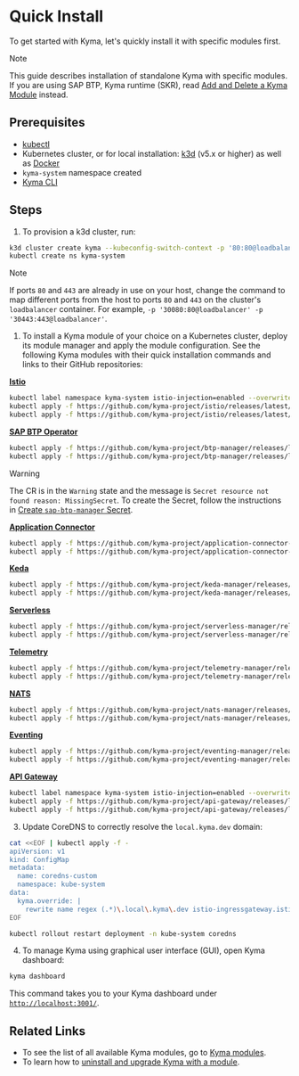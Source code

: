 # Quick Install

To get started with Kyma, let's quickly install it with specific modules first.

> [!NOTE]
> This guide describes installation of standalone Kyma with specific modules. If you are using SAP BTP, Kyma runtime (SKR), read [Add and Delete a Kyma Module](https://help.sap.com/docs/btp/sap-business-technology-platform/enable-and-disable-kyma-module?locale=en-US&version=Cloud) instead.

## Prerequisites

- [kubectl](https://kubernetes.io/docs/tasks/tools/install-kubectl/)
- Kubernetes cluster, or for local installation: [k3d](https://k3d.io) (v5.x or higher) as well as [Docker](https://www.docker.com/)
- `kyma-system` namespace created
- [Kyma CLI](https://github.com/kyma-project/cli)

## Steps

1. To provision a k3d cluster, run:

  ```bash
  k3d cluster create kyma --kubeconfig-switch-context -p '80:80@loadbalancer' -p '443:443@loadbalancer' --k3s-arg '--disable=traefik@server:*' --k3s-arg '--tls-san=host.docker.internal@server:*'
  kubectl create ns kyma-system
  ```
  >[!NOTE]
  > If ports `80` and `443` are already in use on your host, change the command to map different ports from the host to ports `80` and `443` on the cluster's `loadbalancer` container. For example, `-p '30080:80@loadbalancer' -p '30443:443@loadbalancer'`.

1. To install a Kyma module of your choice on a Kubernetes cluster, deploy its module manager and apply the module configuration. See the following Kyma modules with their quick installation commands and links to their GitHub repositories:

  [**Istio**](https://github.com/kyma-project/istio)

  ```bash
  kubectl label namespace kyma-system istio-injection=enabled --overwrite
  kubectl apply -f https://github.com/kyma-project/istio/releases/latest/download/istio-manager.yaml
  kubectl apply -f https://github.com/kyma-project/istio/releases/latest/download/istio-default-cr.yaml
  ```
  
  [**SAP BTP Operator**](https://github.com/kyma-project/btp-manager)

  ```bash
  kubectl apply -f https://github.com/kyma-project/btp-manager/releases/latest/download/btp-manager.yaml
  kubectl apply -f https://github.com/kyma-project/btp-manager/releases/latest/download/btp-operator-default-cr.yaml -n kyma-system
  ```

  > [!WARNING]
  > The CR is in the `Warning` state and the message is `Secret resource not found reason: MissingSecret`. To create the Secret, follow the instructions in [Create `sap-btp-manager` Secret](https://github.com/kyma-project/btp-manager/blob/main/docs/user/tutorials/04-10-create-btp-manager-secret.md).

  [**Application Connector**](https://github.com/kyma-project/application-connector-manager)

  ```bash
  kubectl apply -f https://github.com/kyma-project/application-connector-manager/releases/latest/download/application-connector-manager.yaml
  kubectl apply -f https://github.com/kyma-project/application-connector-manager/releases/latest/download/default_application_connector_cr.yaml -n kyma-system
  ```

  [**Keda**](https://github.com/kyma-project/keda-manager)

  ```bash
  kubectl apply -f https://github.com/kyma-project/keda-manager/releases/latest/download/keda-manager.yaml
  kubectl apply -f https://github.com/kyma-project/keda-manager/releases/latest/download/keda-default-cr.yaml -n kyma-system
  ```

  [**Serverless**](https://github.com/kyma-project/serverless-manager)

  ```bash
  kubectl apply -f https://github.com/kyma-project/serverless-manager/releases/latest/download/serverless-operator.yaml
  kubectl apply -f https://github.com/kyma-project/serverless-manager/releases/latest/download/default-serverless-cr.yaml  -n kyma-system
  ```

  [**Telemetry**](https://github.com/kyma-project/telemetry-manager)

  ```bash
  kubectl apply -f https://github.com/kyma-project/telemetry-manager/releases/latest/download/telemetry-manager.yaml
  kubectl apply -f https://github.com/kyma-project/telemetry-manager/releases/latest/download/telemetry-default-cr.yaml -n kyma-system
  ```

  [**NATS**](https://github.com/kyma-project/nats-manager)

  ```bash
  kubectl apply -f https://github.com/kyma-project/nats-manager/releases/latest/download/nats-manager.yaml
  kubectl apply -f https://github.com/kyma-project/nats-manager/releases/latest/download/nats_default_cr.yaml -n kyma-system
  ```

  [**Eventing**](https://github.com/kyma-project/eventing-manager)

  ```bash
  kubectl apply -f https://github.com/kyma-project/eventing-manager/releases/latest/download/eventing-manager.yaml
  kubectl apply -f https://github.com/kyma-project/eventing-manager/releases/latest/download/eventing_default_cr.yaml -n kyma-system
  ```

  [**API Gateway**](https://github.com/kyma-project/api-gateway)

  ```bash
  kubectl label namespace kyma-system istio-injection=enabled --overwrite
  kubectl apply -f https://github.com/kyma-project/api-gateway/releases/latest/download/api-gateway-manager.yaml
  kubectl apply -f https://github.com/kyma-project/api-gateway/releases/latest/download/apigateway-default-cr.yaml
  ```
  
3. Update CoreDNS to correctly resolve the `local.kyma.dev` domain:

  ```bash
  cat <<EOF | kubectl apply -f -
  apiVersion: v1
  kind: ConfigMap
  metadata:
    name: coredns-custom
    namespace: kube-system
  data:
    kyma.override: |
      rewrite name regex (.*)\.local\.kyma\.dev istio-ingressgateway.istio-system.svc.cluster.local
  EOF

  kubectl rollout restart deployment -n kube-system coredns
  ```

4. To manage Kyma using graphical user interface (GUI), open Kyma dashboard:

  ```bash
  kyma dashboard
  ```
  <!-- markdown-link-check-disable-next-line -->
  This command takes you to your Kyma dashboard under [`http://localhost:3001/`](http://localhost:3001/).

## Related Links

- To see the list of all available Kyma modules, go to [Kyma modules](../06-modules/README.md).
- To learn how to [uninstall and upgrade Kyma with a module](./08-uninstall-upgrade-kyma-module.md).
